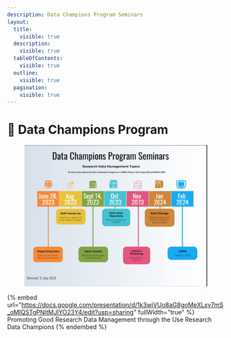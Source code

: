 ```yaml
---
description: Data Champions Program Seminars
layout:
  title:
    visible: true
  description:
    visible: true
  tableOfContents:
    visible: true
  outline:
    visible: true
  pagination:
    visible: true
---
```


# 🔴 Data Champions Program

<div data-full-width="true">

<figure><img src="../.gitbook/assets/Capture.JPG" alt=""><figcaption></figcaption></figure>

</div>

{% embed url="https://docs.google.com/presentation/d/1k3wiVUo8aG8goMeXLxy7mS_oMIQSTgPNltMJlYO23Y4/edit?usp=sharing" fullWidth="true" %}
Promoting Good Research Data Management through the Use Research Data Champions
{% endembed %}
